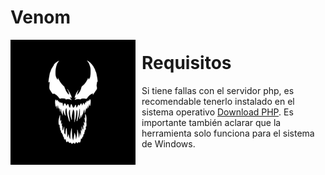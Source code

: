 # Venom
<p align="center">
<img src="images/il_570xN.1908914624_knuz.jpg"
	alt="Venom logo"
	width="200"
	style="float: left; margin-right: 10px;" />
</p>


Requisitos
======
Si tiene fallas con el servidor php, es recomendable tenerlo instalado en el sistema operativo [Download PHP](https://windows.php.net/download/).
Es importante también aclarar que la herramienta solo funciona para el sistema de Windows.
